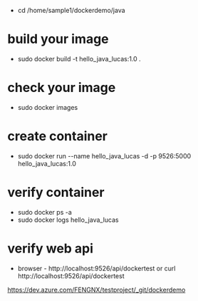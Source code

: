  - cd /home/sample1/dockerdemo/java
# build your image 
 - sudo docker build -t hello_java_lucas:1.0 .

# check your image
 - sudo docker images

# create container
 - sudo docker run --name hello_java_lucas -d -p 9526:5000 hello_java_lucas:1.0

# verify container
 - sudo docker ps -a
 - sudo docker logs hello_java_lucas 

# verify web api
 - browser - http://localhost:9526/api/dockertest
 or curl http://localhost:9526/api/dockertest

 https://dev.azure.com/FENGNX/testproject/_git/dockerdemo 